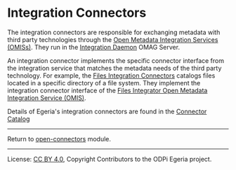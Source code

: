 <!-- SPDX-License-Identifier: CC-BY-4.0 -->
<!-- Copyright Contributors to the ODPi Egeria project. -->

# Integration Connectors

The integration connectors are responsible for exchanging metadata with third
party technologies through the [Open Metadata Integration Services (OMISs)](../../../integration-services).
They run in the [Integration Daemon](https://egeria-project.org/concepts/integration-daemon)
OMAG Server.

An integration connector implements the specific connector interface from the integration
service that matches the metadata needs of the third party technology.
For example, the [Files Integration Connectors](files-integration-connectors)
catalogs files located in a specific directory of a file system.
They implement the integration connector interface of the
[Files Integrator Open Metadata Integration Service (OMIS)](../../../integration-services/files-integrator).

Details of Egeria's integration connectors are found in the
[Connector Catalog](https://egeria-project.org/connectors/#integration-connectors)

----

Return to [open-connectors](..) module.

----
License: [CC BY 4.0](https://creativecommons.org/licenses/by/4.0/),
Copyright Contributors to the ODPi Egeria project.